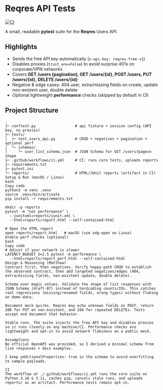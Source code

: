 # Reqres API Tests
[![CI](https://github.com/mlay0797/Reqres-API-Tests/actions/workflows/ci.yml/badge.svg)](https://github.com/mlay0797/Reqres-API-Tests/actions/workflows/ci.yml)

A small, readable **pytest** suite for the **Reqres** Users API.

## Highlights
- Sends the free API key automatically (`x-api-key: reqres-free-v1`)
- Disables proxies (`trust_env=False`) to avoid surprise 401s on corporate/VPN networks
- Covers **GET /users (pagination), GET /users/{id}, POST /users, PUT /users/{id}, DELETE /users/{id}**
- Negative & edge cases: 404 user, extra/missing fields on create, update non-existent user, double delete
- Optional lightweight **performance** checks (skipped by default in CI)

## Project Structure
```text
.
├─ conftest.py                  # api fixture + session config (API key, no proxies)
├─ tests/
│  ├─ test_users_api.py         # CRUD + negatives + pagination + optional perf
│  └─ schemas/
│     └─ user_list_schema.json  # JSON Schema for GET /users?page=n shape
├─ .github/workflows/ci.yml     # CI: runs core tests, uploads reports
├─ requirements.txt
├─ pytest.ini
└─ reports/                     # HTML/JUnit reports (artifact in CI)
Setup & Run (macOS / Linux)
bash
Copy code
python3 -m venv .venv
source .venv/bin/activate
pip install -r requirements.txt

mkdir -p reports
pytest -m "not performance" \
  --junitxml=reports/junit.xml \
  --html=reports/report.html --self-contained-html

# Open the HTML report
open reports/report.html   # macOS (use xdg-open on Linux)
Enable perf checks (optional)
bash
Copy code
# Adjust if your network is slower
LATENCY_BUDGET_S=2.5 pytest -m performance \
  --html=reports/report_perf.html --self-contained-html
Design & Reasoning (Matthew)
Contract first, then negatives. Verify happy-path CRUD to establish the observed contract, then add targeted negatives/edges (404, extra/missing fields, non-existent update, double delete).

Schema over magic values. Validate the shape of list responses with JSON Schema (draft-07) instead of hardcoding counts/IDs. This catches real regressions (missing/renamed fields, wrong types) without flaking on demo data.

Document mock quirks. Reqres may echo unknown fields on POST, return 200 for PUT on non-existent, and 204 for repeated DELETEs. Tests accept and document that behavior.

Stable runs. The suite injects the free API key and disables proxies so it runs cleanly on any machine/CI. Performance checks are lightweight and opt-in to avoid network flakiness on a public mock.

Assumptions
No official OpenAPI was provided, so I derived a minimal schema from live responses + docs examples.

I keep additionalProperties: true in the schema to avoid overfitting to sample payloads.

CI
The workflow at ./.github/workflows/ci.yml runs the core suite on Python 3.10 & 3.11, caches pip, cancels stale runs, and uploads reports/ as an artifact. Performance tests remain opt-in.